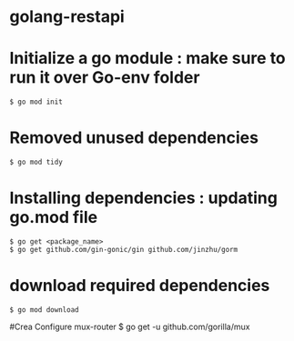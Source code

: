 # golang-restapi

# Initialize a go module : make sure to run it over Go-env folder
    $ go mod init
# Removed unused dependencies
    $ go mod tidy
# Installing dependencies : updating go.mod file
    $ go get <package_name>
    $ go get github.com/gin-gonic/gin github.com/jinzhu/gorm
# download required dependencies
    $ go mod download
#Crea Configure mux-router
    $ go get -u github.com/gorilla/mux

